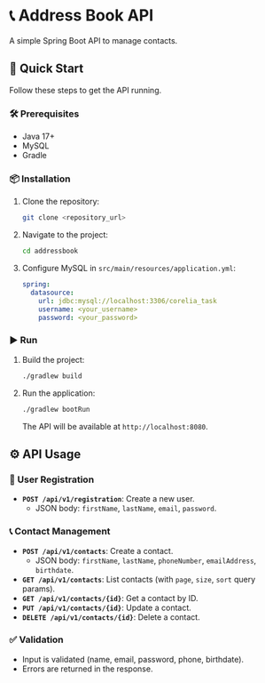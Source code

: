 # 📞 Address Book API

A simple Spring Boot API to manage contacts.

## 🚀 Quick Start

Follow these steps to get the API running.

### 🛠️ Prerequisites

-   Java 17+
-   MySQL
-   Gradle

### 📦 Installation

1.  Clone the repository:

    ```bash
    git clone <repository_url>
    ```

2.  Navigate to the project:

    ```bash
    cd addressbook
    ```

3.  Configure MySQL in `src/main/resources/application.yml`:

    ```yaml
    spring:
      datasource:
        url: jdbc:mysql://localhost:3306/corelia_task
        username: <your_username>
        password: <your_password>
    ```

### ▶️ Run

1.  Build the project:

    ```bash
    ./gradlew build
    ```

2.  Run the application:

    ```bash
    ./gradlew bootRun
    ```

    The API will be available at `http://localhost:8080`.

## ⚙️ API Usage

### 👤 User Registration

-   **`POST /api/v1/registration`**: Create a new user.
    -   JSON body: `firstName`, `lastName`, `email`, `password`.

### 📞 Contact Management

-   **`POST /api/v1/contacts`**: Create a contact.
    -   JSON body: `firstName`, `lastName`, `phoneNumber`, `emailAddress`, `birthdate`.
-   **`GET /api/v1/contacts`**: List contacts (with `page`, `size`, `sort` query params).
-   **`GET /api/v1/contacts/{id}`**: Get a contact by ID.
-   **`PUT /api/v1/contacts/{id}`**: Update a contact.
-   **`DELETE /api/v1/contacts/{id}`**: Delete a contact.

### ✅ Validation

-   Input is validated (name, email, password, phone, birthdate).
-   Errors are returned in the response.
